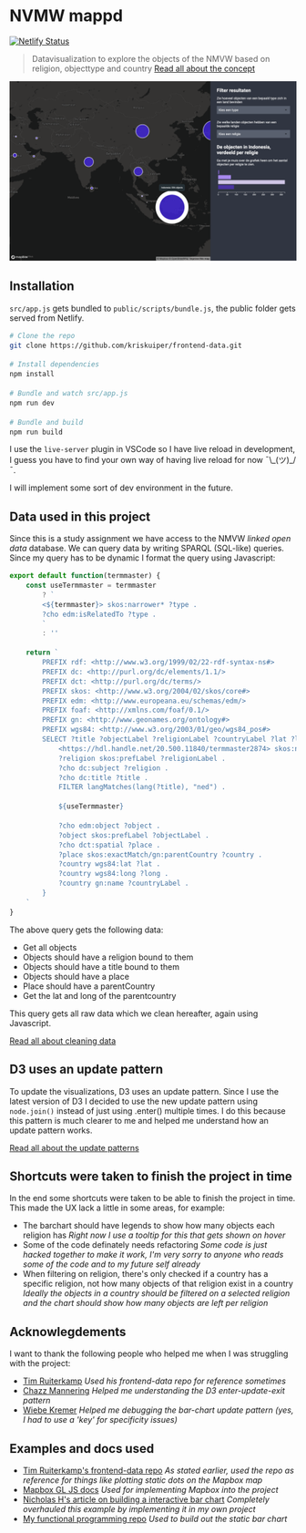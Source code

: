 # NVMW mappd
[![Netlify Status](https://api.netlify.com/api/v1/badges/e4c94d57-a6f5-4086-85ba-12a8be9162d2/deploy-status)](https://app.netlify.com/sites/frontend-data-kris-kuiper/deploys)

> Datavisualization to explore the objects of the NMVW based on religion, objecttype and country
[Read all about the concept](https://github.com/kriskuiper/frontend-data/wiki/Thinking-of-a-concept)

![App homepage](assets/home.png)

## Installation
`src/app.js` gets bundled to `public/scripts/bundle.js`, the public folder gets served from Netlify.

```bash
# Clone the repo
git clone https://github.com/kriskuiper/frontend-data.git

# Install dependencies
npm install

# Bundle and watch src/app.js
npm run dev

# Bundle and build
npm run build
```

I use the `live-server` plugin in VSCode so I have live reload in development, I guess you have to find your own way of having live reload for now ¯\\\_(ツ)_/¯. 

I will implement some sort of dev environment in the future.

## Data used in this project
Since this is a study assignment we have access to the NMVW *linked open data* database. We can query data by writing SPARQL (SQL-like) queries. Since my query has to be dynamic I format the query using Javascript:

```js
export default function(termmaster) {
	const useTermmaster = termmaster
		? `
		<${termmaster}> skos:narrower* ?type .
		?cho edm:isRelatedTo ?type .
		`
		: ''

	return `
		PREFIX rdf: <http://www.w3.org/1999/02/22-rdf-syntax-ns#>
		PREFIX dc: <http://purl.org/dc/elements/1.1/>
		PREFIX dct: <http://purl.org/dc/terms/>
		PREFIX skos: <http://www.w3.org/2004/02/skos/core#>
		PREFIX edm: <http://www.europeana.eu/schemas/edm/>
		PREFIX foaf: <http://xmlns.com/foaf/0.1/>
		PREFIX gn: <http://www.geonames.org/ontology#>
		PREFIX wgs84: <http://www.w3.org/2003/01/geo/wgs84_pos#>
		SELECT ?title ?objectLabel ?religionLabel ?countryLabel ?lat ?long WHERE {
			<https://hdl.handle.net/20.500.11840/termmaster2874> skos:narrower ?religion .
			?religion skos:prefLabel ?religionLabel .
			?cho dc:subject ?religion .
			?cho dc:title ?title .
			FILTER langMatches(lang(?title), "ned") .

			${useTermmaster}

			?cho edm:object ?object .
			?object skos:prefLabel ?objectLabel .
			?cho dct:spatial ?place .
			?place skos:exactMatch/gn:parentCountry ?country .
			?country wgs84:lat ?lat .
			?country wgs84:long ?long .
			?country gn:name ?countryLabel .
		}
	`
}
```

The above query gets the following data:
* Get all objects
* Objects should have a religion bound to them
* Objects should have a title bound to them
* Objects should have a place
* Place should have a parentCountry
* Get the lat and long of the parentcountry

This query gets all raw data which we clean hereafter, again using Javascript.

[Read all about cleaning data](https://github.com/kriskuiper/frontend-data/wiki/Cleaning-the-data-(again))

## D3 uses an update pattern
To update the visualizations, D3 uses an update pattern. Since I use the latest version of D3 I decided to use the new update pattern using `node.join()` instead of just using .enter() multiple times. I do this because this pattern is much clearer to me and helped me understand how an update pattern works.

[Read all about the update patterns](https://github.com/kriskuiper/frontend-data/wiki/Rendering-dots-on-a-Mapbox-map)

## Shortcuts were taken to finish the project in time
In the end some shortcuts were taken to be able to finish the project in time. This made the UX lack a little in some areas, for example:
* The barchart should have legends to show how many objects each religion has *Right now I use a tooltip for this that gets shown on hover*
* Some of the code definately needs refactoring *Some code is just hacked together to make it work, I'm very sorry to anyone who reads some of the code and to my future self already*
* When filtering on religion, there's only checked if a country has a specific religion, not how many objects of that religion exist in a country *Ideally the objects in a country should be filtered on a selected religion and the chart should show how many objects are left per religion*

## Acknowlegdements
I want to thank the following people who helped me when I was struggling with the project:
* [Tim Ruiterkamp](https://github.com/timruiterkamp) *Used his frontend-data repo for reference sometimes*
* [Chazz Mannering]() *Helped me understanding the D3 enter-update-exit pattern* 
* [Wiebe Kremer]() *Helped me debugging the bar-chart update pattern (yes, I had to use a 'key' for specificity issues)*

## Examples and docs used
* [Tim Ruiterkamp's frontend-data repo](https://github.com/timruiterkamp/frontend-data) *As stated earlier, used the repo as reference for things like plotting static dots on the Mapbox map*
* [Mapbox GL JS docs](https://docs.mapbox.com/mapbox-gl-js/api/) *Used for implementing Mapbox into the project*
* [Nicholas H's article on building a interactive bar chart](https://bl.ocks.org/syncopika/f1c9036b0deb058454f825238a95b6be) *Completely overhauled this example by implementing it in my own project*
* [My functional programming repo](https://github.com/kriskuiper/functional-programming) *Used to build out the static bar chart*
